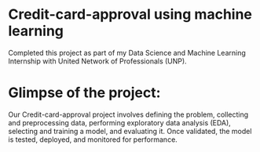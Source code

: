 # Credit-card-approval using machine learning
Completed this project as part of my Data Science and Machine Learning Internship with United Network of Professionals (UNP). 
# Glimpse of the project:
Our Credit-card-approval project involves defining the problem, collecting and preprocessing data, performing exploratory data analysis (EDA), selecting and training a model, and evaluating it.
Once validated, the model is tested, deployed, and monitored for performance.

